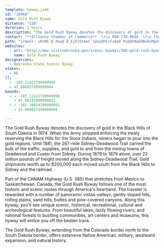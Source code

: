 ```yaml
---
template: byway.jade
id: "16468"
name: Gold Rush Byway
distance: "158"
duration: 3 hours
description: "The Gold Rush Byway denotes the discovery of gold in the Black Hills of South Dakota in 1874. "
contact: "**Alliance Chamber of Commerce**  \r\n 800-738-0648  \r\n [Send E-mail](mailto:commerce@premaonline.com )  \r\n\r\n**Chadron/Dawes County Area Chamber of Commerce**  \r\n 308-432-4401  \r\n 800-603-2937  \r\n [Send E-mail](mailto:chamber@chadron.com )  \r\n\r\n**Cheyenne County Chamber of Commerce**  \r\n 800-421-4769  \r\n [Send E-mail](mailto:ccchamber@hamilton.net )  \r\n\r\n"
path: "irmeGl~_uRnNk`@`Xwu@`B_EjD}GtAeC`i@az@hCcFvAeD`Pub@hBwGbBuHzMgn@lDcLdImTnCiIhVkz@vG{U`B}HdA}GfPipAjDiSpVahAhEeO|DcL~BaGpCeG~u@y_Bbh@ahA`rAsqCrBkDvCyDbCuB~BcBfEmBpFsAhCSxDAhmI|C|fFt@bBc@~DyAlEmD|C_EnB{DlAaDR]d@MIs]Bqd@GiL?kiCFiXTsb@l~Aj@vw@ErJDfEQ`GgAhDkAjJeCxR{Fxz@}Uff@mNhB[rSeC|Hm@dJeA~fAkCbSs@f[u@~MQpMX~Kv@nG~@r`@|GrMlEnKdEzCp@hAFrn@lAtn@{@fFWrC_@vC{@dB}@ve@wWbCaBlF}B~Bo@|Di@h^{@nEe@hBe@vVcIbDqAlBgAdBqA`DsCtRwWhDgErEkDfBsBtAcCvCgJlBqE`IoMrDmInBaEvCeElCiCfI_G|[qT`HmE`^uQvP{HnEyArNuDxDoBjK{GhB_AdD_ApDUvpBDj~CQlyAxAx`@ClJMfG[fWkCnOgAdKMxg@I|ESnNyAt^EzJR~Ej@|B^fG~AvW`IxFl@pBJzC?tVmBhf@mE|CSvHQnhAEtsADbFLn^lC|GPjKD|EM~OiA|e@cEn{@mGjLWnLPnm@~DhI`@pXlB|DJvFFzhDDfHJjJ`AxFvAz{@hVnPlEfHfAbCP~DJlCCjGU``AeHbIg@tB?tDLrBVjJhB|HdAvDVrGNfpCVdbLd@xeBPj`@RzOQbT?hvDV`OFth@AxgBLvCEtHq@jTgEjN{C~CeArC{AdPaL`B}@|DgAbCWhAAxBLxAVlC~@xGbEzI~FrBdArBl@rCZxABnBG`C_@bDqAlCmB~CkDh@aA~AqD~J_]zAgEn@uAfBkCr@_AhB{AzrMq}JbFqDbB{@bFiBrG{@x~@sAxVJtLLr@LdQJb@MbJ?xPYzLy@fDI~xAvAfDLlDf@xD|@bGdCrt@n`@hzAxy@zHnFdEdDnm@lg@d]jXpkCvxBdXbUj`@z[bGtEjHzD|DvAzc@`M`GnBvE|BnCfBhBrAjDzCzvB~xB|BhClEdGxEnIjpA|iC|GfM`JhOjq@xcAps@blA~Sb]lLlQbOhR~CzEbWda@zVrb@fH|K|ExG`r@zz@xOhThCzC`HfG`n@jf@rGzFfClC|C`EpIbN`n@veAjQdZ`CjDbD~DxEvE|ErDhtBfzA|HnGdKxHrE`C`}@ba@vIrEfuCrcBlSfL|IdEzGfChErAzg@bOjGrAdIp@vHRzCKrH{@fHyAjIwC|YuPtPwKndAgn@nxAo}@nq@ya@bC_B~EaEvBsBdK{KlGcGpF_EnEeCtEqBrGoBbEy@bDe@`G_@rXMbd@?hPKvuA_@zFYpEaA`C_A`Bw@rCmBrBmB|CsD`eBi}BdPqUfB`CfGtHbGdFxGzDvSxKzHrCvIrBfFx@rBJxf@?bB}@jNiOjEoFdbEerFhCoE~AuDhAsDr@aDn@eEb@uENsD?md@TejARoF~@yGlBeGxBmFvnAuuCdy@alBbCeElAaArAk@bEMbBT`ENxbBd@|yAzBtrAYx|BEhdFk@jMKxvAoCvGE|xEe@vi@?tlBVnGKlEm@bEkAbBq@tBoA|BeBhCmCfCmDvMwXl@y@xAyAbBmAhC_AlB_@p]ClDaAxGqCvBa@nE]fhBb@hmBDfnBRlwDx@hcQ~@tCMfR}AlpFge@zD_@rCm@|G_CvGaE~iAw`And@o^nIoGlEsCzDmBjGgCzEkAdEq@lEc@jEWxF?LJxC@`GADsH?kEEIHcD@kMKcb@`@mlBGqp@O_F]_FsH_|@wAqVc@aMyZmsOE_HPma@lCqiES__@x@k_@b@gt@Ek[wDuiJ?aR|@kbDP_Eh@mDbBoGbf@}fBfIqYpCsLbD_RxEoZxs@qmElB}KtAqG|CwKtc@cwAfCwIdxBwuIl|A_iFXyA\\{D@aPhb@CJiL^}Ul@wLxAaM~BsLv[{gArDmLjDgJrEiKbGgLxRo]|A{B~l@iw@dDsDxDmDvCyB|ByApk@e]|iIibF"
websites: 
  - url: "http://www.visitnebraska.gov/scenic-byways/385-gold-rush-byway"
    name: Gold Rush Byway
designations: 
  - Nebraska State Scenic Byway
states: 
  - NE
ll: 
  - -103.22422799999998
  - 43.000857999999994
bounds: 
  - - -103.22422799999998
    - 41.00243000000012
  - - -102.38024100000001
    - 43.000857999999994

---
```


<p>The Gold Rush Byway denotes the discovery of gold in the Black Hills of South Dakota in 1874. When the Army stopped enforcing the treaty reserving the Black Hills for the Sioux Indians, miners began to pour into the gold regions. Until 1881, the 267-mile Sidney-Deadwood Trail carried the bulk of the traffic, supplies, and gold to and from the mining towns of Deadwood and Custer from Sidney. During 1878 to 1879 alone, over 22 million pounds of freight moved along the Sidney-Deadwood Trail. Gold shipments worth up to $200,000 each moved south from the Black Hills to Sidney and the railroad. </p>
<p>Part of the CANAM Highway (U.S. 385) that stretches from Mexico to Saskatchewan, Canada, the Gold Rush Byway follows one of the most historic and scenic routes through America's heartland. The traveler is rewarded with a number of panoramic vistas-valleys, gently sloped hills, rolling plains, sand hills, buttes and pine-covered canyons. Along this byway, you'll see unique scenic, historical, recreational, cultural and archeological features. From beautiful lakes, lazily flowing rivers, and national forests to bustling communities, art centers and museums, this byway will entice you off the beaten track. </p>
<p>The Gold Rush Byway, extending from the Colorado border north to the South Dakota border, offers extensive Native American, military, westward expansion, and natural history.</p>